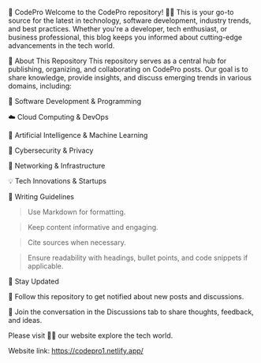📰 CodePro
Welcome to the CodePro repository! 🚀🚀 This is your go-to source for the latest in technology, software development, industry trends, and best practices. Whether you're a developer, tech enthusiast, or business professional, this blog keeps you informed about cutting-edge advancements in the tech world.

📌 About This Repository
This repository serves as a central hub for publishing, organizing, and collaborating on CodePro posts. Our goal is to share knowledge, provide insights, and discuss emerging trends in various domains, including:

📱 Software Development & Programming

☁️ Cloud Computing & DevOps

🤖 Artificial Intelligence & Machine Learning

🔐 Cybersecurity & Privacy

📡 Networking & Infrastructure

💡 Tech Innovations & Startups

📝 Writing Guidelines

> Use Markdown for formatting.

> Keep content informative and engaging.

> Cite sources when necessary.

>Ensure readability with headings, bullet points, and code snippets if applicable.



📢 Stay Updated

🔔 Follow this repository to get notified about new posts and discussions.

💬 Join the conversation in the Discussions tab to share thoughts, feedback, and ideas.


Please visit 🚀🚀 our website explore the tech world.

Website link: https://codepro1.netlify.app/
